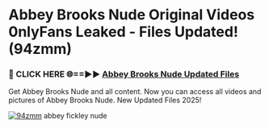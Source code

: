 # Abbey Brooks Nude Original Videos 0nlyFans Leaked - Files Updated! (94zmm)

<h3>🔴 CLICK HERE 🌐==►► <a href="https://tinyurl.com/52m3yx9h" rel="nofollow">Abbey Brooks Nude Updated Files</a></h3>

Get Abbey Brooks Nude and all content. Now you can access all videos and pictures of Abbey Brooks Nude. New Updated Files 2025!

[![94zmm](https://i.imgur.com/TnHtlc8.gif)](https://tinyurl.com/52m3yx9h)
abbey fickley nude